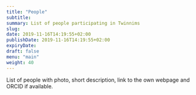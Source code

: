 ```yaml
---
title: "People"
subtitle:
summary: List of people participating in Twinnims
slug:
date: 2019-11-16T14:19:55+02:00
publishDate: 2019-11-16T14:19:55+02:00
expiryDate: 
draft: false
menu: "main"
weight: 40
---
```


List of people with photo, short description, link to the own webpage and ORCID if available.
